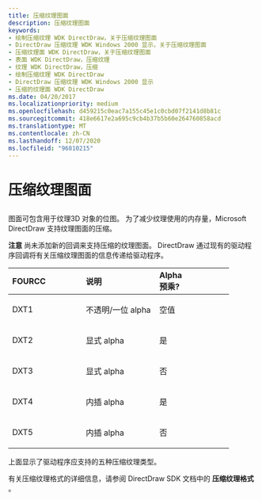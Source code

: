 ```yaml
---
title: 压缩纹理图面
description: 压缩纹理图面
keywords:
- 绘制压缩纹理 WDK DirectDraw，关于压缩纹理图面
- DirectDraw 压缩纹理 WDK Windows 2000 显示，关于压缩纹理图面
- 压缩纹理面 WDK DirectDraw，关于压缩纹理图面
- 表面 WDK DirectDraw，压缩纹理
- 纹理 WDK DirectDraw，压缩
- 绘制压缩纹理 WDK DirectDraw
- DirectDraw 压缩纹理 WDK Windows 2000 显示
- 压缩的纹理面 WDK DirectDraw
ms.date: 04/20/2017
ms.localizationpriority: medium
ms.openlocfilehash: d459215c0eac7a155c45e1c0cbd07f2141d8b81c
ms.sourcegitcommit: 418e6617e2a695c9cb4b37b5b60e264760858acd
ms.translationtype: MT
ms.contentlocale: zh-CN
ms.lasthandoff: 12/07/2020
ms.locfileid: "96810215"
---
```

# <a name="compressed-texture-surfaces"></a>压缩纹理图面


## <span id="ddk_compressed_texture_surfaces_gg"></span><span id="DDK_COMPRESSED_TEXTURE_SURFACES_GG"></span>


图面可包含用于纹理3D 对象的位图。 为了减少纹理使用的内存量，Microsoft DirectDraw 支持纹理图面的压缩。

**注意**   尚未添加新的回调来支持压缩的纹理图面。 DirectDraw 通过现有的驱动程序回调将有关压缩纹理图面的信息传递给驱动程序。

 

<table>
<colgroup>
<col width="33%" />
<col width="33%" />
<col width="33%" />
</colgroup>
<thead>
<tr class="header">
<th align="left">FOURCC</th>
<th align="left">说明</th>
<th align="left">Alpha
<div>
 
</div>
预乘?</th>
</tr>
</thead>
<tbody>
<tr class="odd">
<td align="left"><p>DXT1</p></td>
<td align="left"><p>不透明/一位 alpha</p></td>
<td align="left"><p>空值</p></td>
</tr>
<tr class="even">
<td align="left"><p>DXT2</p></td>
<td align="left"><p>显式 alpha</p></td>
<td align="left"><p>是</p></td>
</tr>
<tr class="odd">
<td align="left"><p>DXT3</p></td>
<td align="left"><p>显式 alpha</p></td>
<td align="left"><p>否</p></td>
</tr>
<tr class="even">
<td align="left"><p>DXT4</p></td>
<td align="left"><p>内插 alpha</p></td>
<td align="left"><p>是</p></td>
</tr>
<tr class="odd">
<td align="left"><p>DXT5</p></td>
<td align="left"><p>内插 alpha</p></td>
<td align="left"><p>否</p></td>
</tr>
</tbody>
</table>

 

上面显示了驱动程序应支持的五种压缩纹理类型。

有关压缩纹理格式的详细信息，请参阅 DirectDraw SDK 文档中的 **压缩纹理格式** 。

 

 





